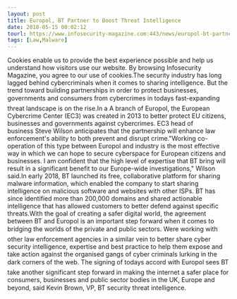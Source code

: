 ```yaml
---
layout: post
title: Europol, BT Partner to Boost Threat Intelligence
date: 2018-05-15 00:02:12
tourl: https://www.infosecurity-magazine.com:443/news/europol-bt-partner-to-boost-threat/
tags: [Law,Malware]
---
```

Cookies enable us to provide the best experience possible and help us understand how visitors use our website. By browsing Infosecurity Magazine, you agree to our use of cookies.The security industry has long lagged behind cybercriminals when it comes to sharing intelligence. But the trend toward building partnerships in order to protect businesses, governments and consumers from cybercrimes in todays fast-expanding threat landscape is on the rise.In a A branch of Europol, the European Cybercrime Center (EC3) was created in 2013 to better protect EU citizens, businesses and governments against cybercrimes. EC3 head of business Steve Wilson anticipates that the partnership will enhance law enforcement's ability to both prevent and disrupt crime."Working co-operation of this type between Europol and industry is the most effective way in which we can hope to secure cyberspace for European citizens and businesses. I am confident that the high level of expertise that BT bring will result in a significant benefit to our Europe-wide investigations," Wilson said.In early 2018, BT launched its free, collaborative platform for sharing malware information, which enabled the company to start sharing intelligence on malicious software and websites with other ISPs. BT has since identified more than 200,000 domains and shared actionable intelligence that has allowed customers to better defend against specific threats.With the goal of creating a safer digital world, the agreement between BT and Europol is an important step forward when it comes to bridging the worlds of the private and public sectors. Were working with other law enforcement agencies in a similar vein to better share cyber security intelligence, expertise and best practice to help them expose and take action against the organised gangs of cyber criminals lurking in the dark corners of the web. The signing of todays accord with Europol sees BT take another significant step forward in making the internet a safer place for consumers, businesses and public sector bodies in the UK, Europe and beyond, said Kevin Brown, VP, BT security threat intelligence.